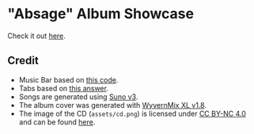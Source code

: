 # "Absage" Album Showcase

Check it out [here](https://optionalm.github.io/Absage-Showcase/).

## Credit

- Music Bar based on [this code](https://www.codespeedy.com/bottom-sticky-music-player-javascript-css/).
- Tabs based on [this answer](https://stackoverflow.com/questions/61205581/accessible-css-only-tab-view).
- Songs are generated using [Suno v3](https://suno.com).
- The album cover was generated with [WyvernMix XL v1.8](https://civitai.com/models/5273/wyvernmix-15-and-xl).
- The image of the CD (`assets/cd.png`) is licensed under [CC BY-NC 4.0](https://creativecommons.org/licenses/by-nc/4.0/) and can be found [here](https://pngimg.com/image/102162).
